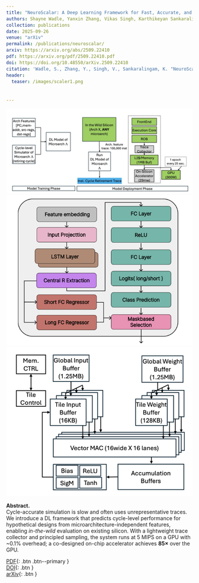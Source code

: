 ```yaml
---
title: "NeuroScalar: A Deep Learning Framework for Fast, Accurate, and In-the-Wild Cycle-Level Performance Prediction"
authors: Shayne Wadle, Yanxin Zhang, Vikas Singh, Karthikeyan Sankaralingam
collection: publications
date: 2025-09-26
venue: "arXiv"
permalink: /publications/neuroscalar/
arxiv: https://arxiv.org/abs/2509.22410
pdf: https://arxiv.org/pdf/2509.22410.pdf
doi: https://doi.org/10.48550/arXiv.2509.22410
citation: 'Wadle, S., Zhang, Y., Singh, V., Sankaralingam, K. "NeuroScalar: A Deep Learning Framework for Fast, Accurate, and In-the-Wild Cycle-Level Performance Prediction." arXiv:2509.22410 (2025).'
header:
  teaser: /images/scaler1.png  


---
```


![](/images/scaler1.png)
![](/images/scaler2.png)
![](/images/scaler3.png)

**Abstract.**  
Cycle-accurate simulation is slow and often uses unrepresentative traces. We introduce a DL framework that predicts cycle-level performance for hypothetical designs from microarchitecture-independent features, enabling *in-the-wild* evaluation on existing silicon. With a lightweight trace collector and principled sampling, the system runs at 5 MIPS on a GPU with ~0.1% overhead; a co-designed on-chip accelerator achieves **85×** over the GPU.

[PDF](https://arxiv.org/pdf/2509.22410.pdf){: .btn .btn--primary }  
[DOI](https://doi.org/10.48550/arXiv.2509.22410){: .btn }  
[arXiv](https://arxiv.org/abs/2509.22410){: .btn }